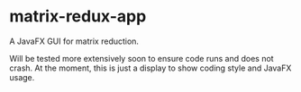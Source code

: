 # matrix-redux-app
A JavaFX GUI for matrix reduction.

Will be tested more extensively soon to ensure code runs and does not crash.
At the moment, this is just a display to show coding style and JavaFX usage.
